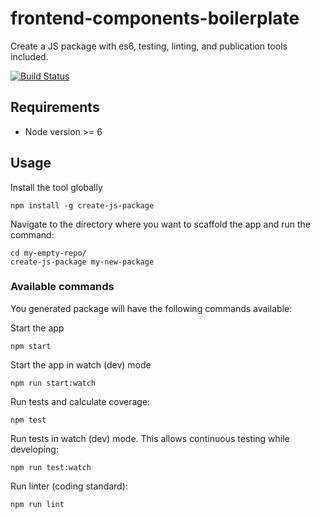 # frontend-components-boilerplate

Create a JS package with es6, testing, linting, and publication tools included.

[![Build Status](https://travis-ci.org/jramcast/create-js-package.svg?branch=master)](https://travis-ci.org/jramcast/create-js-package)


## Requirements

* Node version >= 6

## Usage

Install the tool globally

```
npm install -g create-js-package
```

Navigate to the directory where you want to scaffold the app and run the command:

```
cd my-empty-repo/
create-js-package my-new-package
```


### Available commands

You generated package will have the following commands available:

Start the app
```
npm start
```

Start the app in watch (dev) mode
```
npm run start:watch
```

Run tests and calculate coverage:
```
npm test
```

Run tests in watch (dev) mode. This allows continuous testing while developing:
```
npm run test:watch
```

Run linter (coding standard):
```
npm run lint
```
